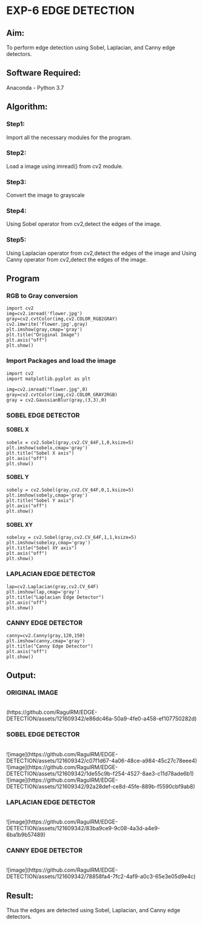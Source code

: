 # EXP-6 EDGE DETECTION
## Aim:
To perform edge detection using Sobel, Laplacian, and Canny edge detectors.

## Software Required:
Anaconda - Python 3.7

## Algorithm:
### Step1:
Import all the necessary modules for the program.

### Step2:
Load a image using imread() from cv2 module.

### Step3:
Convert the image to grayscale

### Step4:
Using Sobel operator from cv2,detect the edges of the image.

### Step5:

Using Laplacian operator from cv2,detect the edges of the image and Using Canny operator from cv2,detect the edges of the image.

## Program
### RGB to Gray conversion
```
import cv2
img=cv2.imread('flower.jpg')
gray=cv2.cvtColor(img,cv2.COLOR_RGB2GRAY)
cv2.imwrite('flower.jpg',gray)
plt.imshow(gray,cmap='gray')
plt.title("Original Image")
plt.axis("off")
plt.show()
```
### Import Packages and load the image
```
import cv2
import matplotlib.pyplot as plt

img=cv2.imread("flower.jpg",0)
gray=cv2.cvtColor(img,cv2.COLOR_GRAY2RGB)
gray = cv2.GaussianBlur(gray,(3,3),0)
```
### SOBEL EDGE DETECTOR
#### SOBEL X
```
sobelx = cv2.Sobel(gray,cv2.CV_64F,1,0,ksize=5)
plt.imshow(sobelx,cmap='gray')
plt.title("Sobel X axis")
plt.axis("off")
plt.show()
```
#### SOBEL Y
```
sobely = cv2.Sobel(gray,cv2.CV_64F,0,1,ksize=5)
plt.imshow(sobely,cmap='gray')
plt.title("Sobel Y axis")
plt.axis("off")
plt.show()
```
#### SOBEL XY
```
sobelxy = cv2.Sobel(gray,cv2.CV_64F,1,1,ksize=5)
plt.imshow(sobelxy,cmap='gray')
plt.title("Sobel XY axis")
plt.axis("off")
plt.show()
```
### LAPLACIAN EDGE DETECTOR
```
lap=cv2.Laplacian(gray,cv2.CV_64F)
plt.imshow(lap,cmap='gray')
plt.title("Laplacian Edge Detector")
plt.axis("off")
plt.show()
```
### CANNY EDGE DETECTOR
```
canny=cv2.Canny(gray,120,150)
plt.imshow(canny,cmap='gray')
plt.title("Canny Edge Detector")
plt.axis("off")
plt.show()
```
## Output:
### ORIGINAL IMAGE
<br>
(https://github.com/RagulRM/EDGE-DETECTION/assets/121609342/e86dc46a-50a9-4fe0-a458-ef107750282d)

<br>

### SOBEL EDGE DETECTOR
<br>
![image](https://github.com/RagulRM/EDGE-DETECTION/assets/121609342/c07f1d67-4a06-48ce-a984-45c27c78eee4)

<br>
![image](https://github.com/RagulRM/EDGE-DETECTION/assets/121609342/1de55c9b-f254-4527-8ae3-c11d78ade6b1)

<br>
![image](https://github.com/RagulRM/EDGE-DETECTION/assets/121609342/92a28def-ce8d-45fe-889b-f5590cbf9ab8)


### LAPLACIAN EDGE DETECTOR
<br>
![image](https://github.com/RagulRM/EDGE-DETECTION/assets/121609342/83ba9ce9-9c08-4a3d-a4e9-6ba1b9b57489)

<br>

### CANNY EDGE DETECTOR
<br>
![image](https://github.com/RagulRM/EDGE-DETECTION/assets/121609342/78858fa4-7fc2-4af9-a0c3-65e3e05d9e4c)

<br>

## Result:
Thus the edges are detected using Sobel, Laplacian, and Canny edge detectors.
